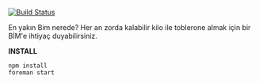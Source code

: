 [![Build Status](https://travis-ci.org/hasantayyar/bimbul.png)](https://travis-ci.org/hasantayyar/bimbul)

En yakın Bim nerede? Her an zorda kalabilir kilo ile toblerone almak için bir BİM'e ihtiyaç duyabilirsiniz.



**INSTALL**

    npm install
    foreman start


